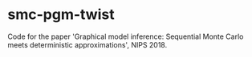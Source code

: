# smc-pgm-twist
Code for the paper 'Graphical model inference: Sequential Monte Carlo meets deterministic approximations', NIPS 2018.
